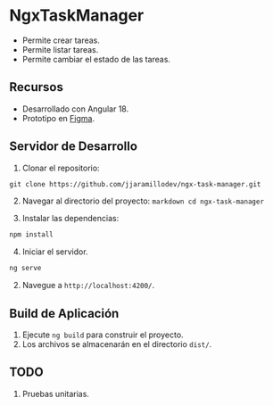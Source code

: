 # NgxTaskManager

  - Permite crear tareas.
  - Permite listar tareas.
  - Permite cambiar el estado de las tareas.

## Recursos

  - Desarrollado con Angular 18.
  - Prototipo en [Figma](https://www.figma.com/design/OoK562k2h8kw6Lb1VUWdyW/Ngx-Task-Manager?node-id=0-1&t=SvDmXgcBADZU7wkM-1).

## Servidor de Desarrollo

  1. Clonar el repositorio:
  ```markdown
  git clone https://github.com/jjaramillodev/ngx-task-manager.git
  ```

  2. Navegar al directorio del proyecto:
    ```markdown
    cd ngx-task-manager
    ```

  3. Instalar las dependencias:
  ```markdown
  npm install
  ```

  4. Iniciar el servidor.
  ```markdown
  ng serve
  ```

  2. Navegue a `http://localhost:4200/`.

## Build de Aplicación

  1. Ejecute `ng build` para construir el proyecto.
  2. Los archivos se almacenarán en el directorio `dist/`.

## TODO

  1. Pruebas unitarias.
